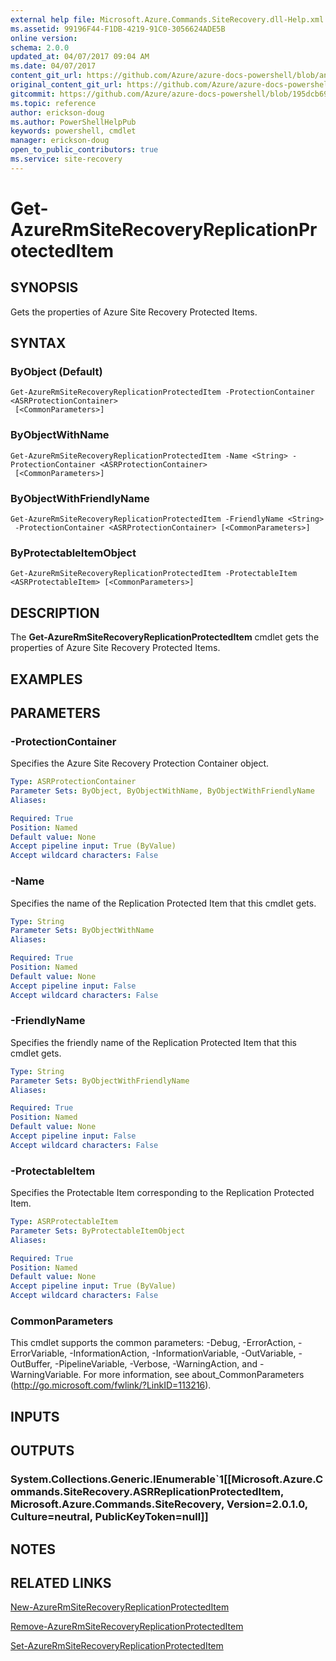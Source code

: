 ```yaml
---
external help file: Microsoft.Azure.Commands.SiteRecovery.dll-Help.xml
ms.assetid: 99196F44-F1DB-4219-91C0-3056624ADE5B
online version:
schema: 2.0.0
updated_at: 04/07/2017 09:04 AM
ms.date: 04/07/2017
content_git_url: https://github.com/Azure/azure-docs-powershell/blob/anne2017/azureps-cmdlets-docs/ResourceManager/AzureRM.SiteRecovery/v3.7.0/Get-AzureRmSiteRecoveryReplicationProtectedItem.md
original_content_git_url: https://github.com/Azure/azure-docs-powershell/blob/anne2017/azureps-cmdlets-docs/ResourceManager/AzureRM.SiteRecovery/v3.7.0/Get-AzureRmSiteRecoveryReplicationProtectedItem.md
gitcommit: https://github.com/Azure/azure-docs-powershell/blob/195dcb690a30a5f2c0ecd5606483862547ef544a
ms.topic: reference
author: erickson-doug
ms.author: PowerShellHelpPub
keywords: powershell, cmdlet
manager: erickson-doug
open_to_public_contributors: true
ms.service: site-recovery
---
```


# Get-AzureRmSiteRecoveryReplicationProtectedItem

## SYNOPSIS
Gets the properties of Azure Site Recovery Protected Items.

## SYNTAX

### ByObject (Default)
```
Get-AzureRmSiteRecoveryReplicationProtectedItem -ProtectionContainer <ASRProtectionContainer>
 [<CommonParameters>]
```

### ByObjectWithName
```
Get-AzureRmSiteRecoveryReplicationProtectedItem -Name <String> -ProtectionContainer <ASRProtectionContainer>
 [<CommonParameters>]
```

### ByObjectWithFriendlyName
```
Get-AzureRmSiteRecoveryReplicationProtectedItem -FriendlyName <String>
 -ProtectionContainer <ASRProtectionContainer> [<CommonParameters>]
```

### ByProtectableItemObject
```
Get-AzureRmSiteRecoveryReplicationProtectedItem -ProtectableItem <ASRProtectableItem> [<CommonParameters>]
```

## DESCRIPTION
The **Get-AzureRmSiteRecoveryReplicationProtectedItem** cmdlet gets the properties of Azure Site Recovery Protected Items.

## EXAMPLES

## PARAMETERS

### -ProtectionContainer
Specifies the Azure Site Recovery Protection Container object.

```yaml
Type: ASRProtectionContainer
Parameter Sets: ByObject, ByObjectWithName, ByObjectWithFriendlyName
Aliases: 

Required: True
Position: Named
Default value: None
Accept pipeline input: True (ByValue)
Accept wildcard characters: False
```

### -Name
Specifies the name of the Replication Protected Item that this cmdlet gets.

```yaml
Type: String
Parameter Sets: ByObjectWithName
Aliases: 

Required: True
Position: Named
Default value: None
Accept pipeline input: False
Accept wildcard characters: False
```

### -FriendlyName
Specifies the friendly name of the Replication Protected Item that this cmdlet gets.

```yaml
Type: String
Parameter Sets: ByObjectWithFriendlyName
Aliases: 

Required: True
Position: Named
Default value: None
Accept pipeline input: False
Accept wildcard characters: False
```

### -ProtectableItem
Specifies the Protectable Item corresponding to the Replication Protected Item.

```yaml
Type: ASRProtectableItem
Parameter Sets: ByProtectableItemObject
Aliases: 

Required: True
Position: Named
Default value: None
Accept pipeline input: True (ByValue)
Accept wildcard characters: False
```

### CommonParameters
This cmdlet supports the common parameters: -Debug, -ErrorAction, -ErrorVariable, -InformationAction, -InformationVariable, -OutVariable, -OutBuffer, -PipelineVariable, -Verbose, -WarningAction, and -WarningVariable. For more information, see about_CommonParameters (http://go.microsoft.com/fwlink/?LinkID=113216).

## INPUTS

## OUTPUTS

### System.Collections.Generic.IEnumerable`1[[Microsoft.Azure.Commands.SiteRecovery.ASRReplicationProtectedItem, Microsoft.Azure.Commands.SiteRecovery, Version=2.0.1.0, Culture=neutral, PublicKeyToken=null]]

## NOTES

## RELATED LINKS

[New-AzureRmSiteRecoveryReplicationProtectedItem](./New-AzureRmSiteRecoveryReplicationProtectedItem.md)

[Remove-AzureRmSiteRecoveryReplicationProtectedItem](./Remove-AzureRmSiteRecoveryReplicationProtectedItem.md)

[Set-AzureRmSiteRecoveryReplicationProtectedItem](./Set-AzureRmSiteRecoveryReplicationProtectedItem.md)
